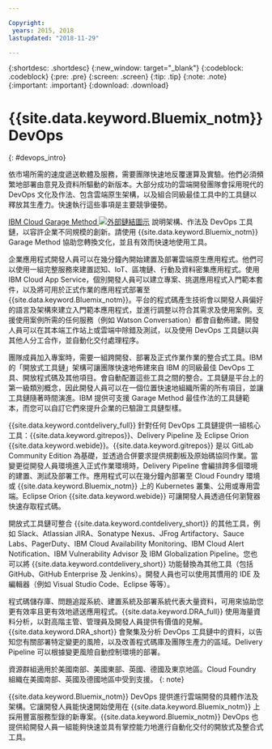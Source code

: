 ```yaml
---

Copyright:
 years: 2015, 2018
lastupdated: "2018-11-29"

---
```


{:shortdesc: .shortdesc}
{:new_window: target="_blank"}
{:codeblock: .codeblock}
{:pre: .pre}
{:screen: .screen}
{:tip: .tip}
{:note: .note}
{:important: .important}
{:download: .download}


# {{site.data.keyword.Bluemix_notm}} DevOps
{: #devops_intro}

依市場所需的速度遞送軟體及服務，需要團隊快速地反覆運算及實驗。他們必須頻繁地部署由意見及資料所驅動的新版本。大部分成功的雲端開發團隊會採用現代的 DevOps 文化及作法、包含雲端原生架構，以及組合同級最佳工具中的工具鏈以釋放其生產力。快速執行這些事項是主要競爭優勢。

 
<a href="https://www.ibm.com/cloud/garage">IBM Cloud Garage Method <img src="../../icons/launch-glyph.svg" alt="外部鏈結圖示"></a>
說明架構、作法及 DevOps 工具鏈，以容許企業不同規模的創新。請使用 {{site.data.keyword.Bluemix_notm}} Garage Method 協助您轉換文化，並且有效而快速地使用工具。

企業應用程式開發人員可以在幾分鐘內開始建置及部署雲端原生應用程式。他們可以使用一組完整服務來建置認知、IoT、區塊鏈、行動及資料密集應用程式。使用 IBM Cloud App Service，個別開發人員可以建立專案、挑選應用程式入門範本套件，以及將可用於正式作業的應用程式部署至 {{site.data.keyword.Bluemix_notm}}。平台的程式碼產生技術會以開發人員偏好的語言及架構來建立入門範本應用程式，並進行調整以符合其需求及使用案例。支援使用案例所需的任何服務（例如 Watson Conversation）都會自動佈建。開發人員可以在其本端工作站上或雲端中除錯及測試，以及使用 DevOps 工具鏈以與其他人分工合作，並自動化交付處理程序。

團隊成員加入專案時，需要一組跨開發、部署及正式作業作業的整合式工具。IBM 的「開放式工具鏈」架構可讓團隊快速地佈建來自 IBM 的同級最佳 DevOps 工具、開放程式碼及其他項目。會自動配置這些工具之間的整合。工具鏈是平台上的第一級類別概念，因此開發人員可以在一個位置快速地組織所需的所有項目，並讓工具鏈隨著時間演進。IBM 提供可支援 Garage Method 最佳作法的工具鏈範本，而您可以自訂它們來提升企業的已驗證工具鏈型樣。

{{site.data.keyword.contdelivery_full}} 針對任何 DevOps 工具鏈提供一組核心工具：{{site.data.keyword.gitrepos}}、Delivery Pipeline 及 Eclipse Orion {{site.data.keyword.webide}}。{{site.data.keyword.gitrepos}} 是以 GitLab Community Edition 為基礎，並透過合併要求提供規劃板及原始碼協同作業。當變更從開發人員環境進入正式作業環境時，Delivery Pipeline 會編排跨多個環境的建置、測試及部署工作。應用程式可以在幾分鐘內部署至 Cloud Foundry 環境或 {{site.data.keyword.Bluemix_notm}} 上的 Kubernetes 叢集、公用或專用雲端。Eclipse Orion {{site.data.keyword.webide}} 可讓開發人員透過任何瀏覽器快速存取程式碼。

開放式工具鏈可整合 {{site.data.keyword.contdelivery_short}} 的其他工具，例如 Slack、Atlassian JIRA、Sonatype Nexus、JFrog Artifactory、Sauce Labs、PagerDuty、IBM Cloud Availability Monitoring、IBM Cloud Alert Notification、IBM Vulnerability Advisor 及 IBM Globalization Pipeline。您也可以將 {{site.data.keyword.contdelivery_short}} 功能替換為其他工具（包括 GitHub、GitHub Enterprise 及 Jenkins）。開發人員也可以使用其慣用的 IDE 及編輯器（例如 Visual Studio Code、Eclipse 等等）。

程式碼儲存庫、問題追蹤系統、建置系統及部署系統代表大量資料，可用來協助您更有效率且更有效地遞送應用程式。{{site.data.keyword.DRA_full}} 使用海量資料分析，以對高階主管、管理員及開發人員提供有價值的見解。{{site.data.keyword.DRA_short}} 會聚集及分析 DevOps 工具鏈中的資料，以告知您有關部署特定變更的風險，以及改善程式碼庫及團隊生產力的區域。Delivery Pipeline 可以根據變更風險自動控制環境的部署。

資源群組適用於美國南部、美國東部、英國、德國及東京地區。Cloud Foundry 組織在美國南部、英國及德國地區中受到支援。
{: note}

{{site.data.keyword.Bluemix_notm}} DevOps 提供進行雲端開發的具體作法及架構。它讓開發人員能快速開始使用在 {{site.data.keyword.Bluemix_notm}} 上採用豐富服務型錄的新專案。{{site.data.keyword.Bluemix_notm}} DevOps 也提供給開發人員一組能夠快速並具有掌控能力地進行自動化交付的開放式及整合式工具。
